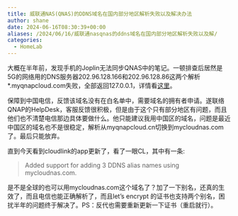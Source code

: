 ```yaml
---
title: 威联通NAS(QNAS)的DDNS域名在国内部分地区解析失败以及解决办法
author: shane
date: 2024-06-16T08:30:39+00:00
aliases: /2024/06/16/威联通nasqnas的ddns域名在国内部分地区解析失败以及解/
categories:
  - HomeLab
---
```


大概在半年前，发现手机的Joplin无法同步QNAS中的笔记。一顿排查后居然是5G的网络用的DNS服务器202.96.128.166和202.96.128.86这两个解析*.myqnapcloud.com失败，全部返回127.0.0.1，详情看[这里][1]。

保障到中国电信，反馈该域名没有在白名单中，需要域名的拥有者申请。遂联络QNAP的HelpDesk，客服反馈很积极，但是由于这个只有部分地区有问题，而且他们也不清楚电信那边具体要做什么。他只能建议我用中国区的域名，问题是最近中国区的域名也不是很稳定，解析从myqnapcloud.cn切换到mycloudnas.com了。最后只能放弃。

直到今天看到cloudlink的app更新了，看了一眼CL，其中有一条:

<blockquote class="wp-block-quote is-layout-flow wp-block-quote-is-layout-flow">
  <p>
    Added support for adding 3 DDNS alias names using mycloudnas.com.
  </p>
</blockquote>

是不是全球的也可以用mycloudnas.com这个域名了？加了一下别名，还真的生效了，而且电信也能正确解析了，而且let&#8217;s encrypt 的证书也支持两个别名，困扰半年的问题终于解决了。PS：反代也需要重新更新一下证书（重启就行）。

 [1]: https://v2ex.com/t/997330